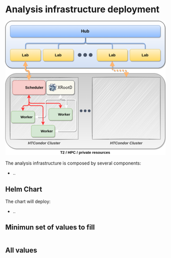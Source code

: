 <!--
 Copyright 2021 dciangot
 
 Licensed under the Apache License, Version 2.0 (the "License");
 you may not use this file except in compliance with the License.
 You may obtain a copy of the License at
 
     http://www.apache.org/licenses/LICENSE-2.0
 
 Unless required by applicable law or agreed to in writing, software
 distributed under the License is distributed on an "AS IS" BASIS,
 WITHOUT WARRANTIES OR CONDITIONS OF ANY KIND, either express or implied.
 See the License for the specific language governing permissions and
 limitations under the License.
-->
# Analysis infrastructure deployment

![Overvew schema](./overview_schema.png)

The analysis infrastructure is composed by several components:
- ..

## Helm Chart
The chart will deploy:
- ..

## Minimun set of values to fill

```yaml

```

## All values


